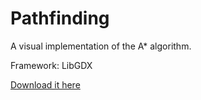 # Pathfinding
A visual implementation of the A* algorithm.

Framework: LibGDX

[Download it here](https://github.com/ColdStormy/Pathfinding/blob/master/Pathfinding.jar?raw=true)
